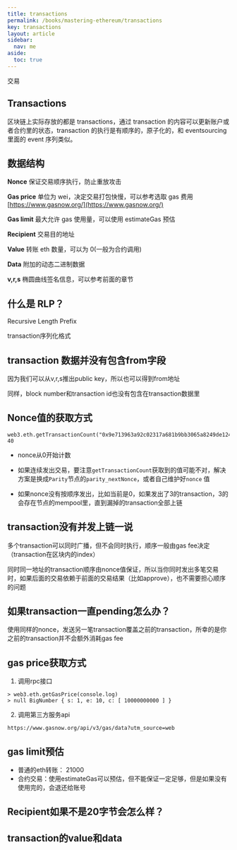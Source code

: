 ```yaml
---
title: transactions
permalink: /books/mastering-ethereum/transactions
key: transactions
layout: article
sidebar:
  nav: me
aside:
  toc: true
---
```


交易

<!--more-->

## Transactions

区块链上实际存放的都是 transactions，通过 transaction 的内容可以更新账户或者合约里的状态，transaction 的执行是有顺序的，原子化的，和 eventsourcing 里面的 event 序列类似。

## 数据结构

**Nonce**
保证交易顺序执行，防止重放攻击

**Gas price**
单位为 wei，决定交易打包快慢，可以参考选取 gas 费用[https://www.gasnow.org/](https://www.gasnow.org/)

**Gas limit**
最大允许 gas 使用量，可以使用 estimateGas 预估

**Recipient**
交易目的地址

**Value**
转账 eth 数量，可以为 0(一般为合约调用)

**Data**
附加的动态二进制数据

**v,r,s**
椭圆曲线签名信息，可以参考前面的章节

## 什么是 RLP？

Recursive Length Prefix

transaction序列化格式

## transaction 数据并没有包含from字段

因为我们可以从v,r,s推出public key，所以也可以得到from地址

同样，block number和transaction id也没有包含在transaction数据里

## Nonce值的获取方式

```
web3.eth.getTransactionCount("0x9e713963a92c02317a681b9bb3065a8249de124f")
40
```

- nonce从0开始计数
- 如果连续发出交易，要注意`getTransactionCount`获取到的值可能不对，解决方案是换成`Parity`节点的`parity_nextNonce`，或者自己维护好`nonce` 值

- 如果nonce没有按顺序发出，比如当前是0，如果发出了3的transaction，3的会存在节点的mempool里，直到漏掉的transaction全部上链

## transaction没有并发上链一说

多个transaction可以同时广播，但不会同时执行，顺序一般由gas fee决定（transaction在区块内的index）

同时同一地址的transaction顺序由nonce值保证，所以当你同时发出多笔交易时，如果后面的交易依赖于前面的交易结果（比如approve），也不需要担心顺序的问题

## 如果transaction一直pending怎么办？

使用同样的nonce，发送另一笔transaction覆盖之前的transaction，所幸的是你之前的transaction并不会额外消耗gas fee

## gas price获取方式

1. 调用rpc接口

```
> web3.eth.getGasPrice(console.log)
> null BigNumber { s: 1, e: 10, c: [ 10000000000 ] }
```

2. 调用第三方服务api

```
https://www.gasnow.org/api/v3/gas/data?utm_source=web
```

## gas limit预估

- 普通的eth转账： 21000
- 合约交易：使用estimateGas可以预估，但不能保证一定足够，但是如果没有使用完的，会退还给账号

## Recipient如果不是20字节会怎么样？

## transaction的value和data



